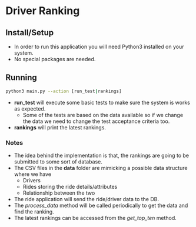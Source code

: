 # Driver Ranking

## Install/Setup
* In order to run this application you will need Python3 installed on your system.
* No special packages are needed. 

## Running
```bash
python3 main.py --action [run_test|rankings]
```
* **run_test** will execute some basic tests to make sure the system is works as expected.
     * Some of the tests are based on the data available so if we change the data we need to change the test acceptance criteria too.
 * **rankings** will print the latest rankings. 

### Notes
* The idea behind the implementation is that, the rankings are going to be submitted to some sort of database.  
* The CSV files in the **data** folder are mimicking a possible data structure where we have 
    * Drivers
    * Rides storing the ride details/attributes
    * Relationship between the two 
* The ride application will send the ride/driver data to the DB.
* The *process_data* method will be called periodically to get the data and find the ranking.
* The latest rankings can be accessed from the *get_top_ten* method.